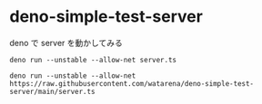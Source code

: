 # deno-simple-test-server

deno で server を動かしてみる

```
deno run --unstable --allow-net server.ts
```
```
deno run --unstable --allow-net https://raw.githubusercontent.com/watarena/deno-simple-test-server/main/server.ts
```

